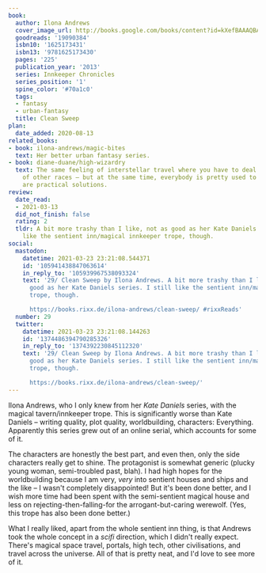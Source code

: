 ```yaml
---
book:
  author: Ilona Andrews
  cover_image_url: http://books.google.com/books/content?id=kXefBAAAQBAJ&printsec=frontcover&img=1&zoom=1&source=gbs_api
  goodreads: '19090384'
  isbn10: '1625173431'
  isbn13: '9781625173430'
  pages: '225'
  publication_year: '2013'
  series: Innkeeper Chronicles
  series_position: '1'
  spine_color: '#70a1c0'
  tags:
  - fantasy
  - urban-fantasy
  title: Clean Sweep
plan:
  date_added: 2020-08-13
related_books:
- book: ilona-andrews/magic-bites
  text: Her better urban fantasy series.
- book: diane-duane/high-wizardry
  text: The same feeling of interstellar travel where you have to deal with the peculiarities
    of other races – but at the same time, everybody is pretty used to it, and there
    are practical solutions.
review:
  date_read:
  - 2021-03-13
  did_not_finish: false
  rating: 2
  tldr: A bit more trashy than I like, not as good as her Kate Daniels series. I still
    like the sentient inn/magical innkeeper trope, though.
social:
  mastodon:
    datetime: 2021-03-23 23:21:08.544371
    id: '105941438847063614'
    in_reply_to: '105939967538093324'
    text: '29/ Clean Sweep by Ilona Andrews. A bit more trashy than I like, not as
      good as her Kate Daniels series. I still like the sentient inn/magical innkeeper
      trope, though.

      https://books.rixx.de/ilona-andrews/clean-sweep/ #rixxReads'
  number: 29
  twitter:
    datetime: 2021-03-23 23:21:08.144263
    id: '1374486394790285326'
    in_reply_to: '1374392230845112320'
    text: '29/ Clean Sweep by Ilona Andrews. A bit more trashy than I like, not as
      good as her Kate Daniels series. I still like the sentient inn/magical innkeeper
      trope, though.

      https://books.rixx.de/ilona-andrews/clean-sweep/'
---
```


Ilona Andrews, who I only knew from her *Kate Daniels* series, with the magical tavern/innkeeper trope. This is
significantly worse than Kate Daniels – writing quality, plot quality, worldbuilding, characters: Everything. Apparently
this series grew out of an online serial, which accounts for some of it.

The characters are honestly the best part, and even then, only the side characters really get to shine. The protagonist
is somewhat generic (plucky young woman, semi-troubled past, blah). I had high hopes for the worldbuilding because I am
very, *very* into sentient houses and ships and the like – I wasn't completely disappointed! But it's been done better,
and I wish more time had been spent with the semi-sentient magical house and less on rejecting-then-falling-for the
arrogant-but-caring werewolf. (Yes, this trope has also been done better.)

What I really liked, apart from the whole sentient inn thing, is that Andrews took the whole concept in a *scifi*
direction, which I didn't really expect. There's magical space travel, portals, high tech, other civilisations, and
travel across the universe. All of that is pretty neat, and I'd love to see more of it.
